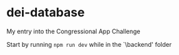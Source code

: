 # dei-database

My entry into the Congressional App Challenge

Start by running `npm run dev` while in the `\backend' folder